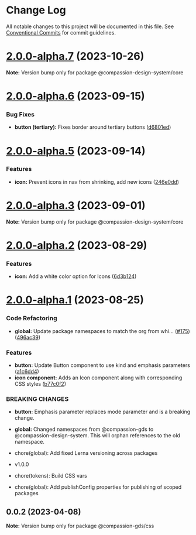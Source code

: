 # Change Log

All notable changes to this project will be documented in this file.
See [Conventional Commits](https://conventionalcommits.org) for commit guidelines.

# [2.0.0-alpha.7](https://github.com/compassion-global-experience/compassion-design-system/compare/v2.0.0-alpha.6...v2.0.0-alpha.7) (2023-10-26)

**Note:** Version bump only for package @compassion-design-system/core

# [2.0.0-alpha.6](https://github.com/compassion-global-experience/compassion-design-system/compare/v2.0.0-alpha.5...v2.0.0-alpha.6) (2023-09-15)

### Bug Fixes

- **button (tertiary):** Fixes border around tertiary buttons ([d6801ed](https://github.com/compassion-global-experience/compassion-design-system/commit/d6801ed2b00f4c3a9e28ca822c2c2724158e87ba))

# [2.0.0-alpha.5](https://github.com/compassion-global-experience/compassion-design-system/compare/v2.0.0-alpha.4...v2.0.0-alpha.5) (2023-09-14)

### Features

- **icon:** Prevent icons in nav from shrinking, add new icons ([246e0dd](https://github.com/compassion-global-experience/compassion-design-system/commit/246e0dd14412ffda35722b763bd521e4c47579ca))

# [2.0.0-alpha.3](https://github.com/compassion-global-experience/compassion-design-system/compare/v2.0.0-alpha.2...v2.0.0-alpha.3) (2023-09-01)

**Note:** Version bump only for package @compassion-design-system/core

# [2.0.0-alpha.2](https://github.com/compassion-global-experience/compassion-design-system/compare/v2.0.0-alpha.1...v2.0.0-alpha.2) (2023-08-29)

### Features

- **icon:** Add a white color option for Icons ([6d3b124](https://github.com/compassion-global-experience/compassion-design-system/commit/6d3b1241fe8f4e38c38f8e029efd29dc1a7e7dbe))

# [2.0.0-alpha.1](https://github.com/compassion-global-experience/compassion-design-system/compare/v0.2.2-beta.0...v2.0.0-alpha.1) (2023-08-25)

### Code Refactoring

- **global:** Update package namespaces to match the org from whi… ([#175](https://github.com/compassion-global-experience/compassion-design-system/issues/175)) ([496ac39](https://github.com/compassion-global-experience/compassion-design-system/commit/496ac39b36944bd55bb738b9b981a8ede26904ec))

### Features

- **button:** Update Button component to use kind and emphasis parameters ([a1c6dd4](https://github.com/compassion-global-experience/compassion-design-system/commit/a1c6dd40da996a034d0fef3789dbb7547d97a302))
- **icon component:** Adds an Icon component along with corresponding CSS styles ([b77c0f2](https://github.com/compassion-global-experience/compassion-design-system/commit/b77c0f2d95830b7602841ff408dd68b02ee09fd2))

### BREAKING CHANGES

- **button:** Emphasis parameter replaces mode parameter and is a breaking change.
- **global:** Changed namespaces from @compassion-gds to @compassion-design-system. This will
  orphan references to the old namespace.

- chore(global): Add fixed Lerna versioning across packages

- v1.0.0

- chore(tokens): Build CSS vars

- chore(global): Add publishConfig properties for publishing of scoped packages

## 0.0.2 (2023-04-08)

**Note:** Version bump only for package @compassion-gds/css
